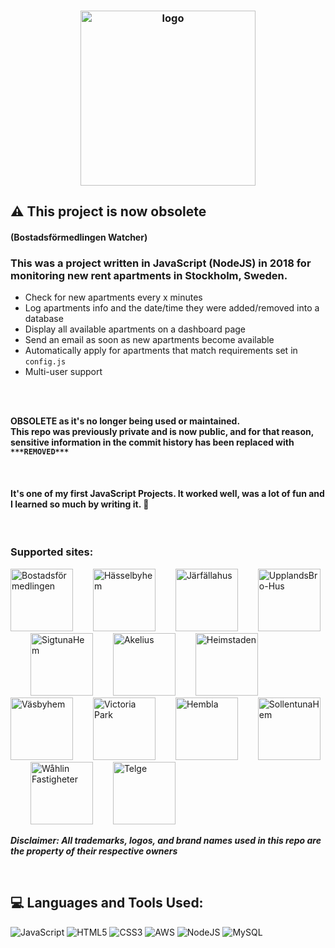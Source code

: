### <div style="text-align: center;"><img src="https://raw.githubusercontent.com/hassanila97/bf-watcher/master/src/img/png/small/logo.png" width="280" alt="logo"></div>

## ⚠️ This project is now obsolete

#### (Bostadsförmedlingen Watcher)
### This was a project written in JavaScript (NodeJS) in 2018 for monitoring new rent apartments in **Stockholm, Sweden**.

* Check for new apartments every x minutes
* Log apartments info and the date/time they were added/removed into a database
* Display all available apartments on a dashboard page
* Send an email as soon as new apartments become available
* Automatically apply for apartments that match requirements set in `config.js`
* Multi-user support

<br><br>


**OBSOLETE as it's no longer being used or maintained.**\
**This repo was previously private and is now public, and for that reason, sensitive information in the commit history has been replaced with `***REMOVED***`**


<br>

#### It's one of my first JavaScript Projects. It worked well, was a lot of fun and I learned so much by writing it. 🚀

<br>

### Supported sites:

<img src="https://raw.githubusercontent.com/hassanila97/bf-watcher/master/src/img/png/small/bf.png" width="100" alt="Bostadsförmedlingen">&emsp;&emsp;
<img src="https://raw.githubusercontent.com/hassanila97/bf-watcher/master/src/img/png/small/hhem.png" width="100" alt="Hässelbyhem">&emsp;&emsp;
<img src="https://raw.githubusercontent.com/hassanila97/bf-watcher/master/src/img/png/small/jfhus.png" width="100" alt="Järfällahus">&emsp;&emsp;
<img src="https://raw.githubusercontent.com/hassanila97/bf-watcher/master/src/img/png/small/upbrohus.png" width="100" alt="UpplandsBro-Hus">&emsp;&emsp;
<img src="https://raw.githubusercontent.com/hassanila97/bf-watcher/master/src/img/png/small/sigtunahem.png" width="100" alt="SigtunaHem">&emsp;&emsp;
<img src="https://raw.githubusercontent.com/hassanila97/bf-watcher/master/src/img/png/small/akelius.png" width="100" alt="Akelius">&emsp;&emsp;
<img src="https://raw.githubusercontent.com/hassanila97/bf-watcher/master/src/img/png/small/heimstaden.png" width="100" alt="Heimstaden">&emsp;&emsp;
<img src="https://raw.githubusercontent.com/hassanila97/bf-watcher/master/src/img/png/small/vasbyhem.png" width="100" alt="Väsbyhem">&emsp;&emsp;
<img src="https://raw.githubusercontent.com/hassanila97/bf-watcher/master/src/img/png/small/vicpark.png" width="100" alt="Victoria Park">&emsp;&emsp;
<img src="https://raw.githubusercontent.com/hassanila97/bf-watcher/master/src/img/png/small/hembla.png" width="100" alt="Hembla">&emsp;&emsp;
<img src="https://raw.githubusercontent.com/hassanila97/bf-watcher/master/src/img/png/small/sollentunahem.png" width="100" alt="SollentunaHem">&emsp;&emsp;
<img src="https://raw.githubusercontent.com/hassanila97/bf-watcher/master/src/img/png/small/wahlin.png" width="100" alt="Wåhlin Fastigheter">&emsp;&emsp;
<img src="https://raw.githubusercontent.com/hassanila97/bf-watcher/master/src/img/png/small/telge.png" width="100" alt="Telge">


**_Disclaimer: All trademarks, logos, and brand names used in this repo are the property of their respective owners_**

<br>

## 💻 Languages and Tools Used:
![JavaScript](https://img.shields.io/badge/javascript-%23323330.svg?style=for-the-badge&logo=javascript&logoColor=%23F7DF1E) ![HTML5](https://img.shields.io/badge/html5-%23E34F26.svg?style=for-the-badge&logo=html5&logoColor=white) ![CSS3](https://img.shields.io/badge/css3-%231572B6.svg?style=for-the-badge&logo=css3&logoColor=white) ![AWS](https://img.shields.io/badge/AWS-%23FF9900.svg?style=for-the-badge&logo=amazon-aws&logoColor=white) ![NodeJS](https://img.shields.io/badge/node.js-6DA55F?style=for-the-badge&logo=node.js&logoColor=white) ![MySQL](https://img.shields.io/badge/mysql-%2300f.svg?style=for-the-badge&logo=mysql&logoColor=white)